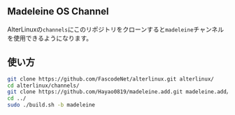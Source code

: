 ## Madeleine OS Channel
AlterLinuxの`channels`にこのリポジトリをクローンすると`madeleine`チャンネルを使用できるようになります。  

## 使い方

```bash
git clone https://github.com/FascodeNet/alterlinux.git alterlinux/
cd alterlinux/channels/
git clone https://github.com/Hayao0819/madeleine.add.git madeleine.add/
cd ../
sudo ./build.sh -b madeleine
```